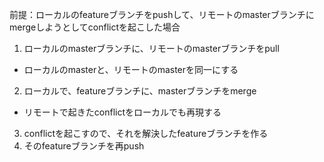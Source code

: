 前提：ローカルのfeatureブランチをpushして、リモートのmasterブランチにmergeしようとしてconflictを起こした場合

1. ローカルのmasterブランチに、リモートのmasterブランチをpull
- ローカルのmasterと、リモートのmasterを同一にする
2. ローカルで、featureブランチに、masterブランチをmerge
- リモートで起きたconflictをローカルでも再現する
3. conflictを起こすので、それを解決したfeatureブランチを作る
4. そのfeatureブランチを再push

